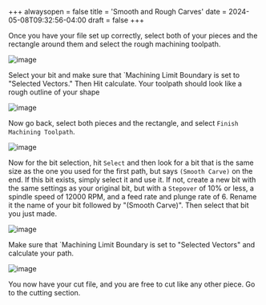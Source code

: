 +++
alwaysopen = false
title = 'Smooth and Rough Carves'
date = 2024-05-08T09:32:56-04:00
draft = false
+++

Once you have your file set up correctly, select both of your pieces and the rectangle around them and select the rough machining toolpath.

![image](/images/253.jpg)

Select your bit and make sure that `Machining Limit Boundary is set to "Selected Vectors." Then Hit calculate. Your toolpath should look like a rough outline of your shape

![image](/images/254.jpg)

Now go back, select both pieces and the rectangle, and select `Finish Machining Toolpath`.

![image](/images/255.jpg)

Now for the bit selection, hit `Select` and then look for a bit that is the same size as the one you used for the first path, but says `(Smooth Carve)` on the end. If this bit exists, simply select it and use it. If not, create a new bit with the same settings as your original bit, but with a `Stepover` of 10% or less, a spindle speed of 12000 RPM, and a feed rate and plunge rate of 6. Rename it the name of your bit followed by "(Smooth Carve)". Then select that bit you just made.

![image](/images/256.jpg)

 Make sure that `Machining Limit Boundary is set to "Selected Vectors" and calculate your path.

 ![image](/images/257.jpg)

You now have your cut file, and you are free to cut like any other piece. Go to the cutting section. 
